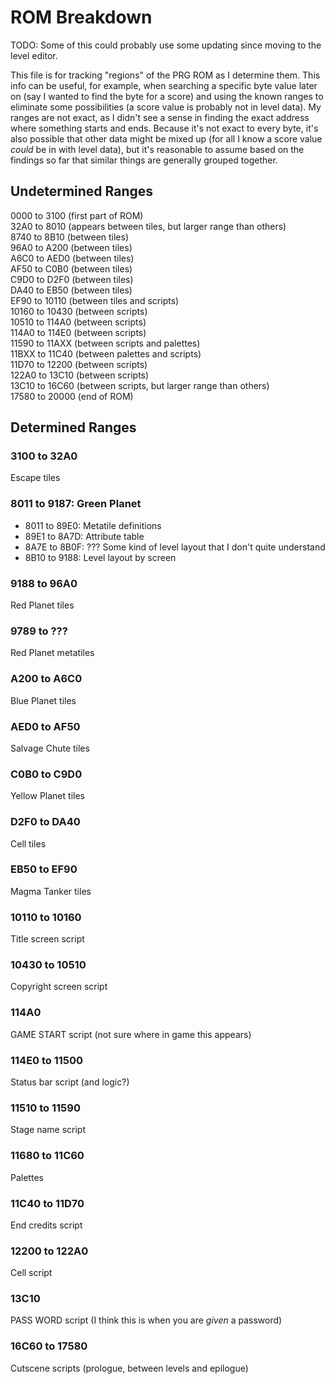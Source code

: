 # ROM Breakdown

TODO: Some of this could probably use some updating since moving to the level editor.

This file is for tracking "regions" of the PRG ROM as I determine them. This info can be useful, for example, when searching a specific byte value later on (say I wanted to find the byte for a score) and using the known ranges to eliminate some possibilities (a score value is probably not in level data). My ranges are not exact, as I didn't see a sense in finding the exact address where something starts and ends. Because it's not exact to every byte, it's also possible that other data might be mixed up (for all I know a score value _could_ be in with level data), but it's reasonable to assume based on the findings so far that similar things are generally grouped together.

## Undetermined Ranges
0000 to 3100 (first part of ROM)  
32A0 to 8010 (appears between tiles, but larger range than others)  
8740 to 8B10 (between tiles)  
96A0 to A200 (between tiles)  
A6C0 to AED0 (between tiles)  
AF50 to C0B0 (between tiles)  
C9D0 to D2F0 (between tiles)  
DA40 to EB50 (between tiles)  
EF90 to 10110 (between tiles and scripts)  
10160 to 10430 (between scripts)  
10510 to 114A0 (between scripts)  
114A0 to 114E0 (between scripts)  
11590 to 11AXX (between scripts and palettes)  
11BXX to 11C40 (between palettes and scripts)  
11D70 to 12200 (between scripts)  
122A0 to 13C10 (between scripts)  
13C10 to 16C60 (between scripts, but larger range than others)  
17580 to 20000 (end of ROM)

## Determined Ranges

### 3100 to 32A0
Escape tiles

### 8011 to 9187: Green Planet
- 8011 to 89E0: Metatile definitions
- 89E1 to 8A7D: Attribute table
- 8A7E to 8B0F: ??? Some kind of level layout that I don't quite understand
- 8B10 to 9188: Level layout by screen

### 9188 to 96A0
Red Planet tiles

### 9789 to ???
Red Planet metatiles

### A200 to A6C0
Blue Planet tiles

### AED0 to AF50
Salvage Chute tiles

### C0B0 to C9D0
Yellow Planet tiles

### D2F0 to DA40
Cell tiles

### EB50 to EF90
Magma Tanker tiles

### 10110 to 10160
Title screen script

### 10430 to 10510
Copyright screen script

### 114A0
GAME START script (not sure where in game this appears)

### 114E0 to 11500
Status bar script (and logic?)

### 11510 to 11590
Stage name script

### 11680 to 11C60
Palettes

### 11C40 to 11D70 
End credits script

### 12200 to 122A0 

Cell script

### 13C10
PASS WORD script (I think this is when you are _given_ a password)

### 16C60 to 17580
Cutscene scripts (prologue, between levels and epilogue)